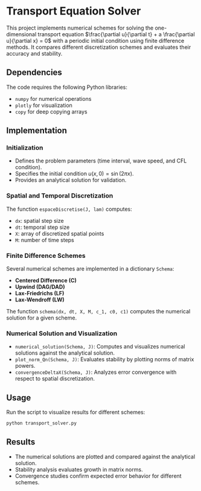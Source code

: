# Transport Equation Solver

This project implements numerical schemes for solving the one-dimensional transport equation
$\frac{\partial u}{\partial t} + a \frac{\partial u}{\partial x} = 0$ with a periodic initial condition
using finite difference methods. It compares different discretization schemes and evaluates their accuracy and stability.

## Dependencies
The code requires the following Python libraries:
- `numpy` for numerical operations
- `plotly` for visualization
- `copy` for deep copying arrays

## Implementation
### Initialization
- Defines the problem parameters (time interval, wave speed, and CFL condition).
- Specifies the initial condition $u(x,0) = \sin(2 \pi x)$.
- Provides an analytical solution for validation.

### Spatial and Temporal Discretization
The function `espaceDiscretise(J, lam)` computes:
- `dx`: spatial step size
- `dt`: temporal step size
- `X`: array of discretized spatial points
- `M`: number of time steps

### Finite Difference Schemes
Several numerical schemes are implemented in a dictionary `Schema`:
- **Centered Difference (C)**
- **Upwind (DAG/DAD)**
- **Lax-Friedrichs (LF)**
- **Lax-Wendroff (LW)**

The function `schema(dx, dt, X, M, c_1, c0, c1)` computes the numerical solution for a given scheme.

### Numerical Solution and Visualization
- `numerical_solution(Schema, J)`: Computes and visualizes numerical solutions against the analytical solution.
- `plot_norm_Qn(Schema, J)`: Evaluates stability by plotting norms of matrix powers.
- `convergenceDeltaX(Schema, J)`: Analyzes error convergence with respect to spatial discretization.

## Usage
Run the script to visualize results for different schemes:
```sh
python transport_solver.py
```

## Results
- The numerical solutions are plotted and compared against the analytical solution.
- Stability analysis evaluates growth in matrix norms.
- Convergence studies confirm expected error behavior for different schemes.



